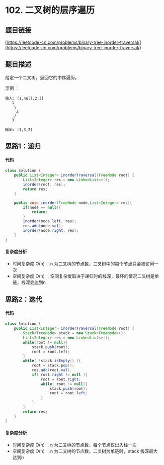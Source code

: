 # 102. 二叉树的层序遍历
## 题目链接
[https://leetcode-cn.com/problems/binary-tree-inorder-traversal/](https://leetcode-cn.com/problems/binary-tree-inorder-traversal/)

## 题目描述
给定一个二叉树，返回它的中序遍历。

示例：
```
输入: [1,null,2,3]
   1
    \
     2
    /
   3

输出: [1,3,2]
```

## 思路1：递归
#### 代码
```java
class Solution {
    public List<Integer> inorderTraversal(TreeNode root) {
        List<Integer> res = new LinkedList<>();
        inorder(root, res);
        return res;
    }

    public void inorder(TreeNode node,List<Integer> res){
        if(node == null){
            return;
        }
        inorder(node.left, res);
        res.add(node.val);
        inorder(node.right, res);
    }
}
```

#### 复杂度分析
 - 时间复杂度 O(n) ：n 为二叉树的节点数，二叉树中的每个节点只会被访问一次
 - 空间复杂度 O(n) ：空间复杂度取决于递归时的栈深，最坏的情况二叉树是单链，栈深会达到n

## 思路2：迭代
#### 代码
```java
class Solution {
    public List<Integer> inorderTraversal(TreeNode root) {
        Stack<TreeNode> stack = new Stack<TreeNode>();
        List<Integer> res = new LinkedList<>();
        while(root != null){
            stack.push(root);
            root = root.left;
        }
        while( !stack.isEmpty() ){
            root = stack.pop();
            res.add(root.val);
            if( root.right != null ){
                root = root.right;
                while( root != null){
                    stack.push(root);
                    root = root.left;
                }
            }
        }
        return res;
    }
}
```

#### 复杂度分析
 - 时间复杂度 O(n) ：n 为二叉树的节点数，每个节点仅出入栈一次
 - 空间复杂度 O(n) ：n 为二叉树的节点数，二叉树为单链时，stack 栈深最大达到n